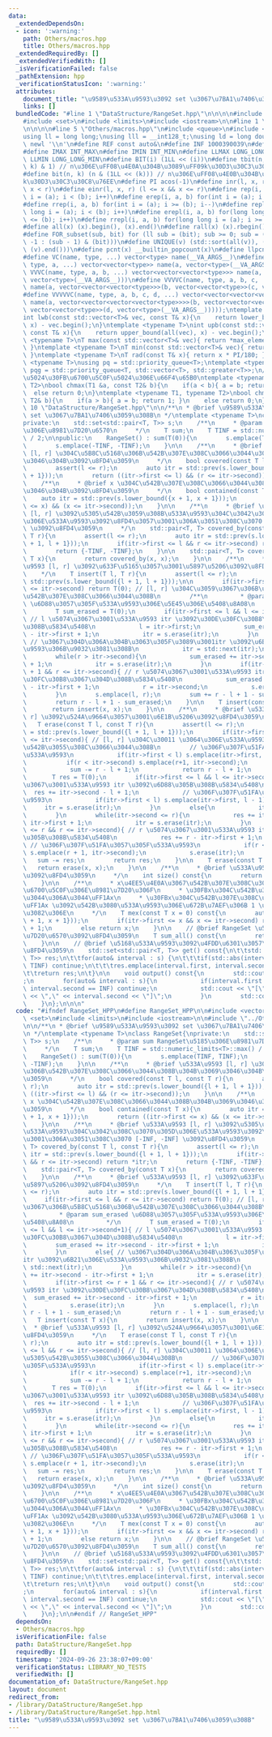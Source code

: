 ```yaml
---
data:
  _extendedDependsOn:
  - icon: ':warning:'
    path: Others/macros.hpp
    title: Others/macros.hpp
  _extendedRequiredBy: []
  _extendedVerifiedWith: []
  _isVerificationFailed: false
  _pathExtension: hpp
  _verificationStatusIcon: ':warning:'
  attributes:
    document_title: "\u9589\u533A\u9593\u3092 set \u3067\u7BA1\u7406\u3059\u308B"
    links: []
  bundledCode: "#line 1 \"DataStructure/RangeSet.hpp\"\n\n\n\n#include <vector>\n\
    #include <set>\n#include <limits>\n#include <iostream>\n\n#line 1 \"Others/macros.hpp\"\
    \n\n\n\n#line 5 \"Others/macros.hpp\"\n#include <queue>\n#include <cmath>\n\n\
    using ll = long long;\nusing lll = __int128_t;\nusing ld = long double;\n#define\
    \ newl '\\n'\n#define REF const auto&\n#define INF 1000390039\n#define LLINF 1000000039000000039\n\
    #define IMAX INT_MAX\n#define IMIN INT_MIN\n#define LLMAX LONG_LONG_MAX\n#define\
    \ LLMIN LONG_LONG_MIN\n#define BIT(i) (1LL << (i))\n#define tbit(n, k) ((n >>\
    \ k) & 1) // n\u306E\uFF08\u4E0A\u304B\u3089\uFF09k\u30D3\u30C3\u30C8\u76EE\n\
    #define bit(n, k) (n & (1LL << (k))) // n\u306E\uFF08\u4E0B\u304B\u3089\uFF09\
    k\u30D3\u30C3\u30C8\u76EE\n#define PI acos(-1)\n#define inr(l, x, r) (l <= x &&\
    \ x < r)\n#define einr(l, x, r) (l <= x && x <= r)\n#define rep(i, a, b) for(int\
    \ i = (a); i < (b); i++)\n#define erep(i, a, b) for(int i = (a); i <= (b); i++)\n\
    #define rrep(i, a, b) for(int i = (a); i >= (b); i--)\n#define repl(i, a, b) for(long\
    \ long i = (a); i < (b); i++)\n#define erepl(i, a, b) for(long long i = (a); i\
    \ <= (b); i++)\n#define rrepl(i, a, b) for(long long i = (a); i >= (b); i--)\n\
    #define all(x) (x).begin(), (x).end()\n#define rall(x) (x).rbegin(), (x).rend()\n\
    #define FOR_subset(sub, bit) for (ll sub = (bit); sub >= 0; sub = (sub == 0 ?\
    \ -1 : (sub - 1) & (bit)))\n#define UNIQUE(v) (std::sort(all(v)), (v).erase(std::unique(all(v)),\
    \ (v).end()))\n#define pcnt(x) __builtin_popcount(x)\n#define llpcnt(x) __builtin_popcountll(x)\n\
    #define VC(name, type, ...) vector<type> name(__VA_ARGS__)\n#define VVC(name,\
    \ type, a, ...) vector<vector<type>> name(a, vector<type>(__VA_ARGS__))\n#define\
    \ VVVC(name, type, a, b, ...) vector<vector<vector<type>>> name(a, vector<vector<type>>(b,\
    \ vector<type>(__VA_ARGS__)))\n#define VVVVC(name, type, a, b, c, ...) vector<vector<vector<vector<type>>>>\
    \ name(a, vector<vector<vector<type>>>(b, vector<vector<type>>(c, vector<type>(__VA_ARGS__))))\n\
    #define VVVVVC(name, type, a, b, c, d, ...) vector<vector<vector<vector<vector<type>>>>>\
    \ name(a, vector<vector<vector<vector<type>>>>(b, vector<vector<vector<type>>>(c,\
    \ vector<vector<type>>(d, vector<type>(__VA_ARGS__)))));\ntemplate <typename T>\n\
    int lwb(const std::vector<T>& vec, const T& x){\n    return lower_bound(all(vec),\
    \ x) - vec.begin();\n}\ntemplate <typename T>\nint upb(const std::vector<T>& vec,\
    \ const T& x){\n    return upper_bound(all(vec), x) - vec.begin();\n}\ntemplate\
    \ <typename T>\nT max(const std::vector<T>& vec){ return *max_element(all(vec));\
    \ }\ntemplate <typename T>\nT min(const std::vector<T>& vec){ return *min_element(all(vec));\
    \ }\ntemplate <typename T>\nT rad(const T& x){ return x * PI/180; }\ntemplate\
    \ <typename T>\nusing pq = std::priority_queue<T>;\ntemplate <typename T>\nusing\
    \ pqg = std::priority_queue<T, std::vector<T>, std::greater<T>>;\n// \u6700\u5927\
    \u5024\u30FB\u6700\u5C0F\u5024\u306E\u66F4\u65B0\ntemplate <typename T1, typename\
    \ T2>\nbool chmax(T1 &a, const T2& b){\n    if(a < b){ a = b; return 1; }\n  \
    \  else return 0;\n}\ntemplate <typename T1, typename T2>\nbool chmin(T1 &a, const\
    \ T2& b){\n    if(a > b){ a = b; return 1; }\n    else return 0;\n}\n\n\n#line\
    \ 10 \"DataStructure/RangeSet.hpp\"\n\n/**\n * @brief \u9589\u533A\u9593\u3092\
    \ set \u3067\u7BA1\u7406\u3059\u308B\n */\ntemplate <typename T>\nclass RangeSet{\n\
    private:\n    std::set<std::pair<T, T>> s;\n    /**\n     * @param sum RangeSet\u5185\
    \u306E\u8981\u7D20\u6570\n     */\n    T sum;\n    T TINF = std::numeric_limits<T>::max()\
    \ / 2;\n\npublic:\n    RangeSet() : sum(T(0)){\n        s.emplace(TINF, TINF);\n\
    \        s.emplace(-TINF, -TINF);\n    }\n\n    /**\n     * @brief \u533A\u9593\
    \ [l, r] \u304C\u5B8C\u5168\u306B\u542B\u307E\u308C\u3066\u3044\u308B\u304B\u3069\
    \u3046\u304B\u3092\u8FD4\u3059\n     */\n    bool covered(const T l, const T r){\n\
    \        assert(l <= r);\n        auto itr = std::prev(s.lower_bound({l + 1, l\
    \ + 1}));\n        return ((itr->first <= l) && (r <= itr->second));\n    }\n\n\
    \    /**\n     * @brief x \u304C\u542B\u307E\u308C\u3066\u3044\u308B\u304B\u3069\
    \u3046\u304B\u3092\u8FD4\u3059\n     */\n    bool contained(const T x){\n    \
    \    auto itr = std::prev(s.lower_bound({x + 1, x + 1}));\n        return ((itr->first\
    \ <= x) && (x <= itr->second));\n    }\n\n    /**\n     * @brief \u533A\u9593\
    \ [l, r] \u3092\u5305\u542B\u3059\u308B\u533A\u9593\u304C\u3042\u308C\u3070\u305D\
    \u306E\u533A\u9593\u3092\u8FD4\u3057\u3001\u306A\u3051\u308C\u3070 [-INF, -INF]\
    \ \u3092\u8FD4\u3059\n     */\n    std::pair<T, T> covered_by(const T l, const\
    \ T r){\n        assert(l <= r);\n        auto itr = std::prev(s.lower_bound({l\
    \ + 1, l + 1}));\n        if(itr->first <= l && r <= itr->second) return *itr;\n\
    \        return {-TINF, -TINF};\n    }\n\n    std::pair<T, T> covered_by(const\
    \ T x){\n        return covered_by(x, x);\n    }\n\n    /**\n     * @brief \u533A\
    \u9593 [l, r] \u3092\u633F\u5165\u3057\u3001\u5897\u5206\u3092\u8FD4\u3059\n \
    \    */\n    T insert(T l, T r){\n        assert(l <= r);\n        auto itr =\
    \ std::prev(s.lower_bound({l + 1, l + 1}));\n\n        if(itr->first <= l && r\
    \ <= itr->second) return T(0); // [l, r] \u304C\u3059\u3067\u306B\u5B8C\u5168\u306B\
    \u542B\u307E\u308C\u3066\u3044\u308B\n        /**\n         * @param sum_erased\
    \ \u6D88\u3057\u305F\u533A\u9593\u306E\u5E45\u306E\u5408\u8A08\n         */\n\
    \        T sum_erased = T(0);\n        if(itr->first <= l && l <= itr->second+1){\
    \ // l \u5074\u3067\u3001\u533A\u9593 itr \u3092\u30DE\u30FC\u30B8\u3067\u304D\
    \u308B\u5834\u5408\n            l = itr->first;\n            sum_erased += itr->second\
    \ - itr->first + 1;\n            itr = s.erase(itr);\n        }\n        else{\
    \ // \u3067\u304D\u306A\u304B\u3063\u305F\u3089\u3001itr \u3092\u6B21\u306E\u533A\
    \u9593\u306B\u9032\u3081\u308B\n            itr = std::next(itr);\n        }\n\
    \        while(r > itr->second){\n            sum_erased += itr->second - itr->first\
    \ + 1;\n            itr = s.erase(itr);\n        }\n        if(itr->first <= r\
    \ + 1 && r <= itr->second){ // r \u5074\u3067\u3001\u533A\u9593 itr \u3092\u30DE\
    \u30FC\u30B8\u3067\u304D\u308B\u5834\u5408\n            sum_erased += itr->second\
    \ - itr->first + 1;\n            r = itr->second;\n            s.erase(itr);\n\
    \        }\n        s.emplace(l, r);\n        sum += r - l + 1 - sum_erased;\n\
    \        return r - l + 1 - sum_erased;\n    }\n\n    T insert(const T x){\n \
    \       return insert(x, x);\n    }\n\n    /**\n     * @brief \u533A\u9593 [l,\
    \ r] \u3092\u524A\u9664\u3057\u3001\u6E1B\u5206\u3092\u8FD4\u3059\n     */\n \
    \   T erase(const T l, const T r){\n        assert(l <= r);\n        auto itr\
    \ = std::prev(s.lower_bound({l + 1, l + 1}));\n        if(itr->first <= l && r\
    \ <= itr->second){ // [l, r] \u304C\u30011 \u3064\u306E\u533A\u9593\u306B\u5305\
    \u542B\u3055\u308C\u3066\u3044\u308B\n        // \u306F\u307F\u51FA\u3057\u305F\
    \u533A\u9593\n            if(itr->first < l) s.emplace(itr->first, l - 1);\n \
    \           if(r < itr->second) s.emplace(r+1, itr->second);\n            s.erase(itr);\n\
    \            sum -= r - l + 1;\n            return r - l + 1;\n        }\n\n \
    \       T res = T(0);\n        if(itr->first <= l && l <= itr->second){ // l \u5074\
    \u3067\u3001\u533A\u9593 itr \u3092\u6D88\u305B\u308B\u5834\u5408\n          \
    \  res += itr->second - l + 1;\n            // \u306F\u307F\u51FA\u3057\u305F\u533A\
    \u9593\n            if(itr->first < l) s.emplace(itr->first, l - 1);\n       \
    \     itr = s.erase(itr);\n        }\n        else{\n            itr = std::next(itr);\n\
    \        }\n        while(itr->second <= r){\n            res += itr->second -\
    \ itr->first + 1;\n            itr = s.erase(itr);\n        }\n        if(itr->first\
    \ <= r && r <= itr->second){ // r \u5074\u3067\u3001\u533A\u9593 itr \u3092\u6D88\
    \u305B\u308B\u5834\u5408\n            res += r - itr->first + 1;\n           \
    \ // \u306F\u307F\u51FA\u3057\u305F\u533A\u9593\n            if(r < itr->second)\
    \ s.emplace(r + 1, itr->second);\n            s.erase(itr);\n        }\n     \
    \   sum -= res;\n        return res;\n    }\n\n    T erase(const T x){\n     \
    \   return erase(x, x);\n    }\n\n    /**\n     * @brief \u533A\u9593\u306E\u6570\
    \u3092\u8FD4\u3059\n     */\n    int size() const{\n        return (int)s.size()-2;\n\
    \    }\n\n    /**\n     * x\u4EE5\u4E0A\u3067\u542B\u307E\u308C\u3066\u306A\u3044\
    \u6700\u5C0F\u306E\u8981\u7D20\u306F\n     * \u30FBx\u304C\u542B\u307E\u308C\u3066\
    \u3044\u306A\u3044\uFF1Ax\n     * \u30FBx\u304C\u542B\u307E\u308C\u3066\u3044\u308B\
    \uFF1Ax \u3092\u542B\u3080\u533A\u9593\u306E\u672B\u7AEF\u306B 1 \u52A0\u3048\u305F\
    \u3082\u306E\n     */\n    T mex(const T x = 0) const{\n        auto itr = std::prev(s.lower_bound({x\
    \ + 1, x + 1}));\n        if(itr->first <= x && x <= itr->second) return itr->second\
    \ + 1;\n        else return x;\n    }\n\n    // @brief RangeSet \u5185\u306E\u8981\
    \u7D20\u6570\u3092\u8FD4\u3059\n    T sum_all() const{\n        return sum;\n\
    \    }\n\n    // @brief \u5168\u533A\u9593\u3092\u4FDD\u6301\u3057\u305F set \u3092\
    \u8FD4\u3059\n    std::set<std::pair<T, T>> get() const{\n\t\tstd::set<std::pair<T,\
    \ T>> res;\n\t\tfor(auto& interval : s) {\n\t\t\tif(std::abs(interval.first) ==\
    \ TINF) continue;\n\t\t\tres.emplace(interval.first, interval.second);\n\t\t}\n\
    \t\treturn res;\n\t}\n\n    void output() const{\n        std::cout << \"RangeSet:\"\
    ;\n        for(auto& interval : s){\n            if(interval.first == -INF ||\
    \ interval.second == INF) continue;\n            std::cout << \"[\" << interval.first\
    \ << \",\" << interval.second << \"]\";\n        }\n        std::cout << '\\n';\n\
    \    }\n};\n\n\n"
  code: "#ifndef RangeSet_HPP\n#define RangeSet_HPP\n\n#include <vector>\n#include\
    \ <set>\n#include <limits>\n#include <iostream>\n\n#include \"../Others/macros.hpp\"\
    \n\n/**\n * @brief \u9589\u533A\u9593\u3092 set \u3067\u7BA1\u7406\u3059\u308B\
    \n */\ntemplate <typename T>\nclass RangeSet{\nprivate:\n    std::set<std::pair<T,\
    \ T>> s;\n    /**\n     * @param sum RangeSet\u5185\u306E\u8981\u7D20\u6570\n\
    \     */\n    T sum;\n    T TINF = std::numeric_limits<T>::max() / 2;\n\npublic:\n\
    \    RangeSet() : sum(T(0)){\n        s.emplace(TINF, TINF);\n        s.emplace(-TINF,\
    \ -TINF);\n    }\n\n    /**\n     * @brief \u533A\u9593 [l, r] \u304C\u5B8C\u5168\
    \u306B\u542B\u307E\u308C\u3066\u3044\u308B\u304B\u3069\u3046\u304B\u3092\u8FD4\
    \u3059\n     */\n    bool covered(const T l, const T r){\n        assert(l <=\
    \ r);\n        auto itr = std::prev(s.lower_bound({l + 1, l + 1}));\n        return\
    \ ((itr->first <= l) && (r <= itr->second));\n    }\n\n    /**\n     * @brief\
    \ x \u304C\u542B\u307E\u308C\u3066\u3044\u308B\u304B\u3069\u3046\u304B\u3092\u8FD4\
    \u3059\n     */\n    bool contained(const T x){\n        auto itr = std::prev(s.lower_bound({x\
    \ + 1, x + 1}));\n        return ((itr->first <= x) && (x <= itr->second));\n\
    \    }\n\n    /**\n     * @brief \u533A\u9593 [l, r] \u3092\u5305\u542B\u3059\u308B\
    \u533A\u9593\u304C\u3042\u308C\u3070\u305D\u306E\u533A\u9593\u3092\u8FD4\u3057\
    \u3001\u306A\u3051\u308C\u3070 [-INF, -INF] \u3092\u8FD4\u3059\n     */\n    std::pair<T,\
    \ T> covered_by(const T l, const T r){\n        assert(l <= r);\n        auto\
    \ itr = std::prev(s.lower_bound({l + 1, l + 1}));\n        if(itr->first <= l\
    \ && r <= itr->second) return *itr;\n        return {-TINF, -TINF};\n    }\n\n\
    \    std::pair<T, T> covered_by(const T x){\n        return covered_by(x, x);\n\
    \    }\n\n    /**\n     * @brief \u533A\u9593 [l, r] \u3092\u633F\u5165\u3057\u3001\
    \u5897\u5206\u3092\u8FD4\u3059\n     */\n    T insert(T l, T r){\n        assert(l\
    \ <= r);\n        auto itr = std::prev(s.lower_bound({l + 1, l + 1}));\n\n   \
    \     if(itr->first <= l && r <= itr->second) return T(0); // [l, r] \u304C\u3059\
    \u3067\u306B\u5B8C\u5168\u306B\u542B\u307E\u308C\u3066\u3044\u308B\n        /**\n\
    \         * @param sum_erased \u6D88\u3057\u305F\u533A\u9593\u306E\u5E45\u306E\
    \u5408\u8A08\n         */\n        T sum_erased = T(0);\n        if(itr->first\
    \ <= l && l <= itr->second+1){ // l \u5074\u3067\u3001\u533A\u9593 itr \u3092\u30DE\
    \u30FC\u30B8\u3067\u304D\u308B\u5834\u5408\n            l = itr->first;\n    \
    \        sum_erased += itr->second - itr->first + 1;\n            itr = s.erase(itr);\n\
    \        }\n        else{ // \u3067\u304D\u306A\u304B\u3063\u305F\u3089\u3001\
    itr \u3092\u6B21\u306E\u533A\u9593\u306B\u9032\u3081\u308B\n            itr =\
    \ std::next(itr);\n        }\n        while(r > itr->second){\n            sum_erased\
    \ += itr->second - itr->first + 1;\n            itr = s.erase(itr);\n        }\n\
    \        if(itr->first <= r + 1 && r <= itr->second){ // r \u5074\u3067\u3001\u533A\
    \u9593 itr \u3092\u30DE\u30FC\u30B8\u3067\u304D\u308B\u5834\u5408\n          \
    \  sum_erased += itr->second - itr->first + 1;\n            r = itr->second;\n\
    \            s.erase(itr);\n        }\n        s.emplace(l, r);\n        sum +=\
    \ r - l + 1 - sum_erased;\n        return r - l + 1 - sum_erased;\n    }\n\n \
    \   T insert(const T x){\n        return insert(x, x);\n    }\n\n    /**\n   \
    \  * @brief \u533A\u9593 [l, r] \u3092\u524A\u9664\u3057\u3001\u6E1B\u5206\u3092\
    \u8FD4\u3059\n     */\n    T erase(const T l, const T r){\n        assert(l <=\
    \ r);\n        auto itr = std::prev(s.lower_bound({l + 1, l + 1}));\n        if(itr->first\
    \ <= l && r <= itr->second){ // [l, r] \u304C\u30011 \u3064\u306E\u533A\u9593\u306B\
    \u5305\u542B\u3055\u308C\u3066\u3044\u308B\n        // \u306F\u307F\u51FA\u3057\
    \u305F\u533A\u9593\n            if(itr->first < l) s.emplace(itr->first, l - 1);\n\
    \            if(r < itr->second) s.emplace(r+1, itr->second);\n            s.erase(itr);\n\
    \            sum -= r - l + 1;\n            return r - l + 1;\n        }\n\n \
    \       T res = T(0);\n        if(itr->first <= l && l <= itr->second){ // l \u5074\
    \u3067\u3001\u533A\u9593 itr \u3092\u6D88\u305B\u308B\u5834\u5408\n          \
    \  res += itr->second - l + 1;\n            // \u306F\u307F\u51FA\u3057\u305F\u533A\
    \u9593\n            if(itr->first < l) s.emplace(itr->first, l - 1);\n       \
    \     itr = s.erase(itr);\n        }\n        else{\n            itr = std::next(itr);\n\
    \        }\n        while(itr->second <= r){\n            res += itr->second -\
    \ itr->first + 1;\n            itr = s.erase(itr);\n        }\n        if(itr->first\
    \ <= r && r <= itr->second){ // r \u5074\u3067\u3001\u533A\u9593 itr \u3092\u6D88\
    \u305B\u308B\u5834\u5408\n            res += r - itr->first + 1;\n           \
    \ // \u306F\u307F\u51FA\u3057\u305F\u533A\u9593\n            if(r < itr->second)\
    \ s.emplace(r + 1, itr->second);\n            s.erase(itr);\n        }\n     \
    \   sum -= res;\n        return res;\n    }\n\n    T erase(const T x){\n     \
    \   return erase(x, x);\n    }\n\n    /**\n     * @brief \u533A\u9593\u306E\u6570\
    \u3092\u8FD4\u3059\n     */\n    int size() const{\n        return (int)s.size()-2;\n\
    \    }\n\n    /**\n     * x\u4EE5\u4E0A\u3067\u542B\u307E\u308C\u3066\u306A\u3044\
    \u6700\u5C0F\u306E\u8981\u7D20\u306F\n     * \u30FBx\u304C\u542B\u307E\u308C\u3066\
    \u3044\u306A\u3044\uFF1Ax\n     * \u30FBx\u304C\u542B\u307E\u308C\u3066\u3044\u308B\
    \uFF1Ax \u3092\u542B\u3080\u533A\u9593\u306E\u672B\u7AEF\u306B 1 \u52A0\u3048\u305F\
    \u3082\u306E\n     */\n    T mex(const T x = 0) const{\n        auto itr = std::prev(s.lower_bound({x\
    \ + 1, x + 1}));\n        if(itr->first <= x && x <= itr->second) return itr->second\
    \ + 1;\n        else return x;\n    }\n\n    // @brief RangeSet \u5185\u306E\u8981\
    \u7D20\u6570\u3092\u8FD4\u3059\n    T sum_all() const{\n        return sum;\n\
    \    }\n\n    // @brief \u5168\u533A\u9593\u3092\u4FDD\u6301\u3057\u305F set \u3092\
    \u8FD4\u3059\n    std::set<std::pair<T, T>> get() const{\n\t\tstd::set<std::pair<T,\
    \ T>> res;\n\t\tfor(auto& interval : s) {\n\t\t\tif(std::abs(interval.first) ==\
    \ TINF) continue;\n\t\t\tres.emplace(interval.first, interval.second);\n\t\t}\n\
    \t\treturn res;\n\t}\n\n    void output() const{\n        std::cout << \"RangeSet:\"\
    ;\n        for(auto& interval : s){\n            if(interval.first == -INF ||\
    \ interval.second == INF) continue;\n            std::cout << \"[\" << interval.first\
    \ << \",\" << interval.second << \"]\";\n        }\n        std::cout << '\\n';\n\
    \    }\n};\n\n#endif // RangeSet_HPP"
  dependsOn:
  - Others/macros.hpp
  isVerificationFile: false
  path: DataStructure/RangeSet.hpp
  requiredBy: []
  timestamp: '2024-09-26 23:38:07+09:00'
  verificationStatus: LIBRARY_NO_TESTS
  verifiedWith: []
documentation_of: DataStructure/RangeSet.hpp
layout: document
redirect_from:
- /library/DataStructure/RangeSet.hpp
- /library/DataStructure/RangeSet.hpp.html
title: "\u9589\u533A\u9593\u3092 set \u3067\u7BA1\u7406\u3059\u308B"
---
```

